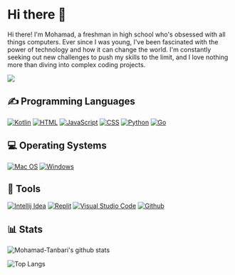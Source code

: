 # Hi there 👋
Hi there! I'm Mohamad, a freshman in high school who's obsessed with all things computers. Ever since I was young, I've been fascinated with the power of technology and how it can change the world. I'm constantly seeking out new challenges to push my skills to the limit, and I love nothing more than diving into complex coding projects.

![](https://komarev.com/ghpvc/?username=Mohamad-Tanbari&color=red)

## ✍ Programming Languages

[![Kotlin](https://img.shields.io/badge/Kotlin-0095D5?&style=for-the-badge&logo=kotlin&logoColor=white)](https://github.com/search?q=user%3AMr-Mohamad-Tanbari+language%3Akotlin)
[![HTML](https://img.shields.io/badge/HTML5-E34F26?style=for-the-badge&logo=html5&logoColor=white)](https://github.com/search?q=user%3AMohamad-Tanbari+language%3Ahtml)
[![JavaScript](https://img.shields.io/badge/JavaScript-323330?style=for-the-badge&logo=javascript&logoColor=F7DF1E)](https://github.com/search?q=user%3AMohamad-Tanbari+language%3Ajavascript)
[![CSS](https://img.shields.io/badge/CSS3-1572B6?style=for-the-badge&logo=css3&logoColor=white)](https://github.com/search?q=user%3AMohamad-Tanbari+language%3Acss)
[![Python](https://img.shields.io/badge/Python-FFD43B?style=for-the-badge&logo=python&logoColor=blue)](https://github.com/search?q=user%3AMohamad-Tanbari+language%3Apython)
[![Go](https://img.shields.io/badge/Go-00ADD8?style=for-the-badge&logo=go&logoColor=white)](https://github.com/search?q=user%3AMohamad-Tanbari+language%3Ago)

## 💻 Operating Systems

[![Mac OS](https://img.shields.io/badge/mac%20os-000000?style=for-the-badge&logo=apple&logoColor=white)]()
[![Windows](https://img.shields.io/badge/Windows-0078D6?style=for-the-badge&logo=windows&logoColor=white)]()

## 🔧 Tools

[![Intellij Idea](https://img.shields.io/badge/IntelliJ_IDEA-000000.svg?style=for-the-badge&logo=intellij-idea&logoColor=white)]()
[![Replit](https://img.shields.io/badge/replit-667881?style=for-the-badge&logo=replit&logoColor=white)]()
[![Visual Studio Code](https://img.shields.io/badge/VSCode-0078D4?style=for-the-badge&logo=visual%20studio%20code&logoColor=white)]()
[![Github](https://img.shields.io/badge/Github-%23121011.svg?style=for-the-badge&logo=github&logoColor=white)]()

## 📊 Stats

![Mohamad-Tanbari's github stats](https://github-readme-stats-git-masterrstaa-rickstaa.vercel.app/api?username=Mohamad-Tanbari&theme=dark)

![Top Langs](https://github-readme-stats.vercel.app/api/top-langs/?username=Mohamad-Tanbari&theme=dark)